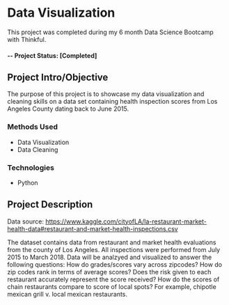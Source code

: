 # Data Visualization
This project was completed during my 6 month Data Science Bootcamp with Thinkful.  

#### -- Project Status: [Completed]

## Project Intro/Objective
The purpose of this project is to showcase my data visualization and cleaning skills on a data set containing health inspection scores from Los Angeles County dating back to June 2015.  

### Methods Used
* Data Visualization
* Data Cleaning


### Technologies
* Python 

## Project Description

Data source: https://www.kaggle.com/cityofLA/la-restaurant-market-health-data#restaurant-and-market-health-inspections.csv

The dataset contains data from restaurant and market health evaluations from the county of Los Angeles. All inspections were performed from July 2015 to March 2018. Data will be analzyed and visualized to answer the following questions:
    How do grades/scores vary across zipcodes? How do zip codes rank in terms of average scores?
    Does the risk given to each restaurant accurately represent the score received?
    How do the scores of chain restaurants compare to score of local spots? For example, chipotle mexican grill v. local     mexican restaurants.
